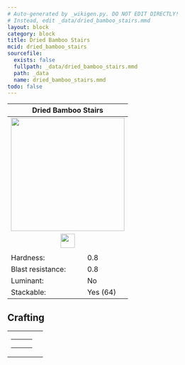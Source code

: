 ```yaml
---
# Auto-generated by _wikigen.py. DO NOT EDIT DIRECTLY!
# Instead, edit _data/dried_bamboo_stairs.mmd
layout: block
category: block
title: Dried Bamboo Stairs
mcid: dried_bamboo_stairs
sourcefile:
  exists: false
  fullpath: _data/dried_bamboo_stairs.mmd
  path: _data
  name: dried_bamboo_stairs.mmd
todo: false
---
```


<table class="block-info"><thead><tr>
<th colspan=2>Dried Bamboo Stairs</th>
</tr></thead><tbody>
<tr><td colspan=2 class="cell-image-big" style="text-align:center"><img src="/allotment/img/textures/allotment/dried_bamboo_stairs.png" width="256" height="256" alt="" class="preview-icon"></td></tr>
<tr><td colspan=2 class="cell-image-small" style="text-align:center"><img src="/allotment/img/inventory_textures/allotment/dried_bamboo_stairs.png" width="32" height="32" alt="" class="inventory-icon"></td></tr>
<tr><td colspan=2 style="text-align:center"><span class="tool-info tool-hoe tool-level-0" title="Breaks faster with a Hoe"></span></td></tr>
<tr><td>Hardness:</td><td>0.8</td></tr>
<tr><td>Blast resistance:</td><td>0.8</td></tr>
<tr><td>Luminant:</td><td>No</td></tr>
<tr><td>Stackable:</td><td>Yes (64)</td></tr>
</tbody></table>

## Crafting

<table class="crafting-recipe crafting-shaped"><tbody><tr>
<td><table class="crafting-grid"><tbody>
<tr>
<td>
<span title="Block of Dried Bamboo" class="item item-allotment:dried_bamboo_block item-type-item" style="background-image:url(&quot;/allotment/img/inventory_textures/allotment/dried_bamboo_block.png&quot;)"></span>
</td>
<td>
<span class="item item-empty-space"></span>
</td>
<td>
<span class="item item-empty-space"></span>
</td>
</tr>
<tr>
<td>
<span title="Block of Dried Bamboo" class="item item-allotment:dried_bamboo_block item-type-item" style="background-image:url(&quot;/allotment/img/inventory_textures/allotment/dried_bamboo_block.png&quot;)"></span>
</td>
<td>
<span title="Block of Dried Bamboo" class="item item-allotment:dried_bamboo_block item-type-item" style="background-image:url(&quot;/allotment/img/inventory_textures/allotment/dried_bamboo_block.png&quot;)"></span>
</td>
<td>
<span class="item item-empty-space"></span>
</td>
</tr>
<tr>
<td>
<span title="Block of Dried Bamboo" class="item item-allotment:dried_bamboo_block item-type-item" style="background-image:url(&quot;/allotment/img/inventory_textures/allotment/dried_bamboo_block.png&quot;)"></span>
</td>
<td>
<span title="Block of Dried Bamboo" class="item item-allotment:dried_bamboo_block item-type-item" style="background-image:url(&quot;/allotment/img/inventory_textures/allotment/dried_bamboo_block.png&quot;)"></span>
</td>
<td>
<span title="Block of Dried Bamboo" class="item item-allotment:dried_bamboo_block item-type-item" style="background-image:url(&quot;/allotment/img/inventory_textures/allotment/dried_bamboo_block.png&quot;)"></span>
</td>
</tr>
</tbody></table></td>
<td class="result">
<div class="result-inner">
<div class="result-slot">
<span title="Dried Bamboo Stairs" class="item item-allotment:dried_bamboo_stairs" style="background-image:url(&quot;/allotment/img/inventory_textures/allotment/dried_bamboo_stairs.png&quot;)"></span>
</div>
</div>
</td>
</tr></tbody></table>